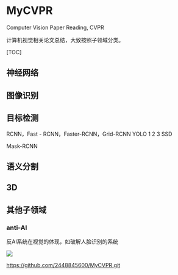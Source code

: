 # MyCVPR
Computer Vision Paper Reading, CVPR

计算机视觉相关论文总结，大致按照子领域分类。

[TOC]

## 神经网络

## 图像识别

## 目标检测
RCNN，Fast - RCNN，Faster-RCNN，Grid-RCNN
YOLO 1 2 3
SSD

Mask-RCNN

## 语义分割

## 3D

## 其他子领域

### anti-AI

反AI系统在视觉的体现，如破解人脸识别的系统

![](https://github.com/2448845600/MyCVPR/raw/master/image/net1,png)  

https://github.com/2448845600/MyCVPR.git